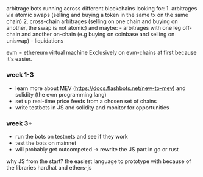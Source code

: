 ##
arbitrage bots running across different blockchains
looking for:
	1. arbitrages via atomic swaps (selling and buying a token in the same tx on the same chain)
	2. cross-chain arbitrages (selling on one chain and buying on another, the swap is not atomic)
and maybe:
	- arbitrages with one leg off-chain and another on-chain (e.g buying on coinbase and selling on uniswap)
	- liquidations

evm = ethereum virtual machine
Exclusively on evm-chains at first because it's easier.

### week 1-3
- learn more about MEV (https://docs.flashbots.net/new-to-mev) and solidity (the evm programming lang)
- set up real-time price feeds from a chosen set of chains
- write testbots in JS and solidity and monitor for opportunities

### week 3+
- run the bots on testnets and see if they work
- test the bots on mainnet
- will probably get outcompeted -> rewrite the JS part in go or rust


why JS from the start? the easiest language to prototype with because of the libraries hardhat and ethers-js
